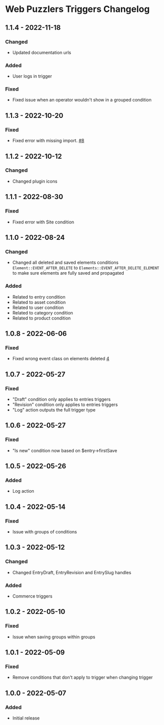 # Web Puzzlers Triggers Changelog

## 1.1.4 - 2022-11-18

### Changed

- Updated documentation urls

### Added

- User logs in trigger

### Fixed

- Fixed issue when an operator wouldn't show in a grouped condition

## 1.1.3 - 2022-10-20

### Fixed

- Fixed error with missing import. [#8](https://github.com/ryssbowh/craft-triggers/issues/8)

## 1.1.2 - 2022-10-12

### Changed

- Changed plugin icons

## 1.1.1 - 2022-08-30

### Fixed

- Fixed error with Site condition

## 1.1.0 - 2022-08-24

### Changed

- Changed all deleted and saved elements conditions `Element::EVENT_AFTER_DELETE` to `Elements::EVENT_AFTER_DELETE_ELEMENT` to make sure elements are fully saved and propagated

### Added

- Related to entry condition
- Related to asset condition
- Related to user condition
- Related to category condition
- Related to product condition

## 1.0.8 - 2022-06-06

### Fixed

- Fixed wrong event class on elements deleted [4](https://github.com/ryssbowh/craft-triggers/issues/4)

## 1.0.7 - 2022-05-27

### Fixed

- "Draft" condition only applies to entries triggers
- "Revision" condition only applies to entries triggers
- "Log" action outputs the full trigger type

## 1.0.6 - 2022-05-27

### Fixed

- "Is new" condition now based on $entry->firstSave

## 1.0.5 - 2022-05-26

### Added

- Log action

## 1.0.4 - 2022-05-14

### Fixed

- Issue with groups of conditions

## 1.0.3 - 2022-05-12

### Changed

- Changed EntryDraft, EntryRevision and EntrySlug handles

### Added

- Commerce triggers

## 1.0.2 - 2022-05-10

### Fixed

- Issue when saving groups within groups

## 1.0.1 - 2022-05-09

### Fixed

- Remove conditions that don't apply to trigger when changing trigger

## 1.0.0 - 2022-05-07

### Added

- Initial release
